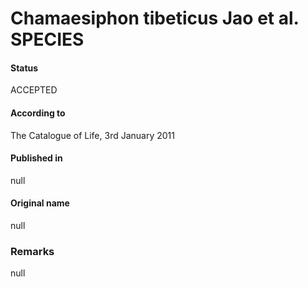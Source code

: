 # Chamaesiphon tibeticus Jao et al. SPECIES

#### Status
ACCEPTED

#### According to
The Catalogue of Life, 3rd January 2011

#### Published in
null

#### Original name
null

### Remarks
null